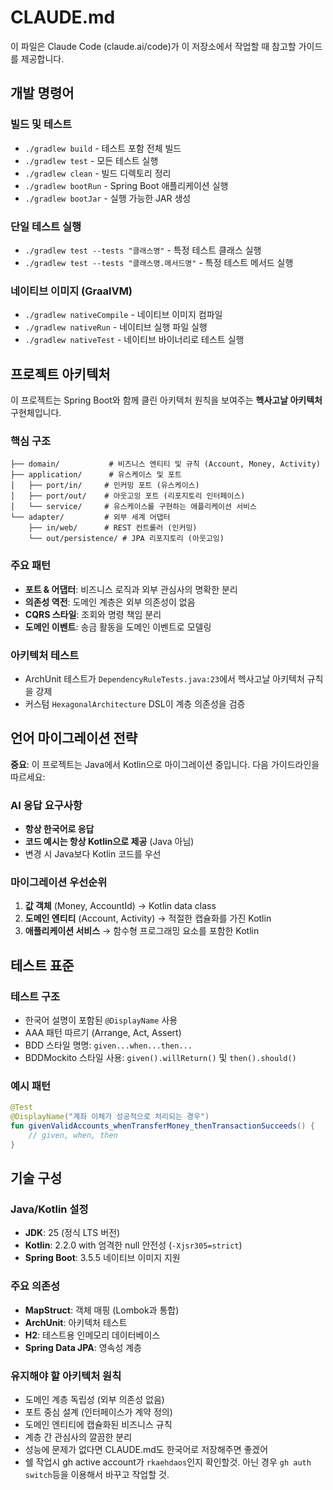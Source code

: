 # CLAUDE.md

이 파일은 Claude Code (claude.ai/code)가 이 저장소에서 작업할 때 참고할 가이드를 제공합니다.

## 개발 명령어

### 빌드 및 테스트
- `./gradlew build` - 테스트 포함 전체 빌드
- `./gradlew test` - 모든 테스트 실행  
- `./gradlew clean` - 빌드 디렉토리 정리
- `./gradlew bootRun` - Spring Boot 애플리케이션 실행
- `./gradlew bootJar` - 실행 가능한 JAR 생성

### 단일 테스트 실행
- `./gradlew test --tests "클래스명"` - 특정 테스트 클래스 실행
- `./gradlew test --tests "클래스명.메서드명"` - 특정 테스트 메서드 실행

### 네이티브 이미지 (GraalVM)
- `./gradlew nativeCompile` - 네이티브 이미지 컴파일
- `./gradlew nativeRun` - 네이티브 실행 파일 실행
- `./gradlew nativeTest` - 네이티브 바이너리로 테스트 실행

## 프로젝트 아키텍처

이 프로젝트는 Spring Boot와 함께 클린 아키텍처 원칙을 보여주는 **헥사고날 아키텍처** 구현체입니다.

### 핵심 구조
```
├── domain/           # 비즈니스 엔티티 및 규칙 (Account, Money, Activity)
├── application/      # 유스케이스 및 포트
│   ├── port/in/     # 인커밍 포트 (유스케이스)
│   ├── port/out/    # 아웃고잉 포트 (리포지토리 인터페이스)  
│   └── service/     # 유스케이스를 구현하는 애플리케이션 서비스
└── adapter/         # 외부 세계 어댑터
    ├── in/web/      # REST 컨트롤러 (인커밍)
    └── out/persistence/ # JPA 리포지토리 (아웃고잉)
```

### 주요 패턴
- **포트 & 어댑터**: 비즈니스 로직과 외부 관심사의 명확한 분리
- **의존성 역전**: 도메인 계층은 외부 의존성이 없음
- **CQRS 스타일**: 조회와 명령 책임 분리
- **도메인 이벤트**: 송금 활동을 도메인 이벤트로 모델링

### 아키텍처 테스트
- ArchUnit 테스트가 `DependencyRuleTests.java:23`에서 헥사고날 아키텍처 규칙을 강제
- 커스텀 `HexagonalArchitecture` DSL이 계층 의존성을 검증

## 언어 마이그레이션 전략

**중요**: 이 프로젝트는 Java에서 Kotlin으로 마이그레이션 중입니다. 다음 가이드라인을 따르세요:

### AI 응답 요구사항
- **항상 한국어로 응답**
- **코드 예시는 항상 Kotlin으로 제공** (Java 아님)
- 변경 시 Java보다 Kotlin 코드를 우선

### 마이그레이션 우선순위
1. **값 객체** (Money, AccountId) → Kotlin data class
2. **도메인 엔티티** (Account, Activity) → 적절한 캡슐화를 가진 Kotlin
3. **애플리케이션 서비스** → 함수형 프로그래밍 요소를 포함한 Kotlin

## 테스트 표준

### 테스트 구조
- 한국어 설명이 포함된 `@DisplayName` 사용
- AAA 패턴 따르기 (Arrange, Act, Assert)
- BDD 스타일 명명: `given...when...then...`
- BDDMockito 스타일 사용: `given().willReturn()` 및 `then().should()`

### 예시 패턴
```kotlin
@Test
@DisplayName("계좌 이체가 성공적으로 처리되는 경우")
fun givenValidAccounts_whenTransferMoney_thenTransactionSucceeds() {
    // given, when, then
}
```

## 기술 구성

### Java/Kotlin 설정
- **JDK**: 25 (정식 LTS 버전)
- **Kotlin**: 2.2.0 with 엄격한 null 안전성 (`-Xjsr305=strict`)
- **Spring Boot**: 3.5.5 네이티브 이미지 지원

### 주요 의존성
- **MapStruct**: 객체 매핑 (Lombok과 통합)
- **ArchUnit**: 아키텍처 테스트
- **H2**: 테스트용 인메모리 데이터베이스
- **Spring Data JPA**: 영속성 계층

### 유지해야 할 아키텍처 원칙
- 도메인 계층 독립성 (외부 의존성 없음)
- 포트 중심 설계 (인터페이스가 계약 정의)
- 도메인 엔티티에 캡슐화된 비즈니스 규칙
- 계층 간 관심사의 깔끔한 분리
- 성능에 문제가 없다면 CLAUDE.md도 한국어로 저장해주면 좋겠어
- 쉘 작업시 gh active account가 `rkaehdaos`인지 확인할것. 아닌 경우 `gh auth switch`등을 이용해서 바꾸고 작업할 것.